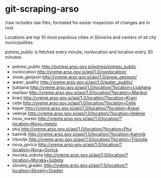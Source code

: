# git-scraping-arso

/raw includes raw files, formated for easier inspection of changes are in root.

Locations are top 10 most populous cities in Slovenia and centers of all city municipalities.

potresi_public is fetched every minute, nonlocation and location every 30 minutes.

* potresi_public	http://potresi.arso.gov.si/potresi/potresi_public
* nonlocation	http://vreme.arso.gov.si/api/1.0/nonlocation/
* snow_geojson	http://vreme.arso.gov.si/api/1.0/snow_geojson/
* water_quality	http://vreme.arso.gov.si/api/1.0/water_quality/
* ljubljana	http://vreme.arso.gov.si/api/1.0/location/?location=Ljubljana
* maribor	http://vreme.arso.gov.si/api/1.0/location/?location=Maribor
* kranj	http://vreme.arso.gov.si/api/1.0/location/?location=Kranj
* celje	http://vreme.arso.gov.si/api/1.0/location/?location=Celje
* koper	http://vreme.arso.gov.si/api/1.0/location/?location=Koper
* velenje	http://vreme.arso.gov.si/api/1.0/location/?location=Velenje
* novo_mesto	http://vreme.arso.gov.si/api/1.0/location/?location=Novo+mesto
* ptuj	http://vreme.arso.gov.si/api/1.0/location/?location=Ptuj
* kamnik	http://vreme.arso.gov.si/api/1.0/location/?location=Kamnik
* trbovlje	http://vreme.arso.gov.si/api/1.0/location/?location=Trbovlje
* nova_gorica	http://vreme.arso.gov.si/api/1.0/location/?location=Nova+Gorica
* murska_sobota	http://vreme.arso.gov.si/api/1.0/location/?location=Murska+Sobota
* slovenj_gradec	http://vreme.arso.gov.si/api/1.0/location/?location=Slovenj+Gradec
